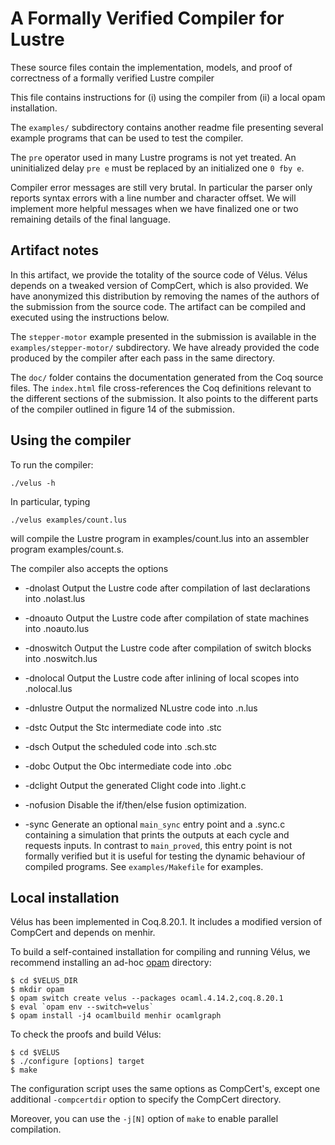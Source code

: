 # A Formally Verified Compiler for Lustre

These source files contain the implementation, models, and proof of
correctness of a formally verified Lustre compiler

This file contains instructions for (i) using the compiler from (ii) a local 
opam installation.

The `examples/` subdirectory contains another readme file presenting several
example programs that can be used to test the compiler.

The `pre` operator used in many Lustre programs is not yet treated.
An uninitialized delay `pre e` must be replaced by an initialized one `0 fby e`.

Compiler error messages are still very brutal. In particular the parser only
reports syntax errors with a line number and character offset. We will
implement more helpful messages when we have finalized one or two remaining
details of the final language.

## Artifact notes

In this artifact, we provide the totality of the source code of Vélus.
Vélus depends on a tweaked version of CompCert, which is also provided.
We have anonymized this distribution by removing the names of the authors of the
submission from the source code.
The artifact can be compiled and executed using the instructions below.

The `stepper-motor` example presented in the submission is available in the
`examples/stepper-motor/` subdirectory. 
We have already provided the code produced by the compiler after each pass in
the same directory.

The `doc/` folder contains the documentation generated from the Coq source files.
The `index.html` file cross-references the Coq definitions relevant to the different sections of the submission.
It also points to the different parts of the compiler outlined in figure 14 of the submission.

## Using the compiler

To run the compiler:

    ./velus -h

In particular, typing

    ./velus examples/count.lus

will compile the Lustre program in examples/count.lus into an assembler
program examples/count.s.

The compiler also accepts the options

* -dnolast
  Output the Lustre code after compilation of last declarations into <file>.nolast.lus

* -dnoauto
  Output the Lustre code after compilation of state machines into <file>.noauto.lus

* -dnoswitch
  Output the Lustre code after compilation of switch blocks into <file>.noswitch.lus

* -dnolocal
  Output the Lustre code after inlining of local scopes into <file>.nolocal.lus

* -dnlustre
  Output the normalized NLustre code into <file>.n.lus

* -dstc
  Output the Stc intermediate code into <file>.stc

* -dsch
  Output the scheduled code into <file>.sch.stc

* -dobc
  Output the Obc intermediate code into <file>.obc

* -dclight
  Output the generated Clight code into <file>.light.c

* -nofusion
  Disable the if/then/else fusion optimization.

* -sync
  Generate an optional `main_sync` entry point and a <file>.sync.c
  containing a simulation that prints the outputs at each cycle and requests
  inputs. In contrast to `main_proved`, this entry point is not formally verified
  but it is useful for testing the dynamic behaviour of compiled programs.
  See `examples/Makefile` for examples.

## Local installation

Vélus has been implemented in Coq.8.20.1. It includes a
modified version of CompCert and depends on menhir.

To build a self-contained installation for compiling and running
Vélus, we recommend installing an ad-hoc [opam](https://opam.ocaml.org/)
directory:

    $ cd $VELUS_DIR
    $ mkdir opam
    $ opam switch create velus --packages ocaml.4.14.2,coq.8.20.1
    $ eval `opam env --switch=velus`
    $ opam install -j4 ocamlbuild menhir ocamlgraph

To check the proofs and build Vélus:

    $ cd $VELUS
    $ ./configure [options] target
    $ make

The configuration script uses the same options as CompCert's, except one
additional `-compcertdir` option to specify the CompCert directory.

Moreover, you can use the `-j[N]` option of `make` to enable parallel
compilation.
